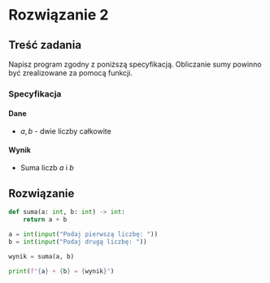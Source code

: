 # Rozwiązanie 2

## Treść zadania

Napisz program zgodny z poniższą specyfikacją. Obliczanie sumy powinno być zrealizowane za pomocą funkcji.

### Specyfikacja

#### Dane

* $a, b$ - dwie liczby całkowite

#### Wynik

* Suma liczb $a$ i $b$ 

## Rozwiązanie

```python
def suma(a: int, b: int) -> int:
    return a + b

a = int(input("Podaj pierwszą liczbę: "))
b = int(input("Podaj drugą liczbę: "))

wynik = suma(a, b)

print(f"{a} + {b} = {wynik}")
```
